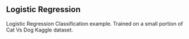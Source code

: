 ## Logistic Regression
Logistic Regression Classification example. Trained on a small portion of Cat Vs Dog Kaggle dataset.